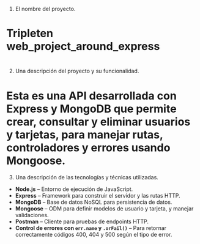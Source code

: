 1. El nombre del proyecto.

# Tripleten web_project_around_express

#

2. Una descripción del proyecto y su funcionalidad.

# Esta es una API desarrollada con Express y MongoDB que permite crear, consultar y eliminar usuarios y tarjetas, para manejar rutas, controladores y errores usando Mongoose.

3. Una descripción de las tecnologías y técnicas utilizadas.

- **Node.js** – Entorno de ejecución de JavaScript.
- **Express** – Framework para construir el servidor y las rutas HTTP.
- **MongoDB** – Base de datos NoSQL para persistencia de datos.
- **Mongoose** – ODM para definir modelos de usuario y tarjeta, y manejar validaciones.
- **Postman** – Cliente para pruebas de endpoints HTTP.
- **Control de errores con `err.name` y `.orFail()`** – Para retornar correctamente códigos 400, 404 y 500 según el tipo de error.
